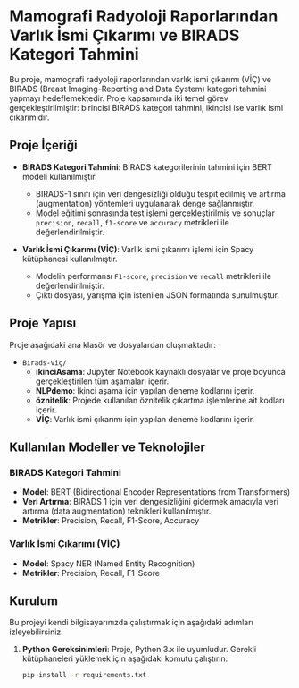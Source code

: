 # Mamografi Radyoloji Raporlarından Varlık İsmi Çıkarımı ve BIRADS Kategori Tahmini

Bu proje, mamografi radyoloji raporlarından varlık ismi çıkarımı (VİÇ) ve BIRADS (Breast Imaging-Reporting and Data System) kategori tahmini yapmayı hedeflemektedir. Proje kapsamında iki temel görev gerçekleştirilmiştir: birincisi BIRADS kategori tahmini, ikincisi ise varlık ismi çıkarımıdır.

## Proje İçeriği

- **BIRADS Kategori Tahmini**: BIRADS kategorilerinin tahmini için BERT modeli kullanılmıştır.
  - BIRADS-1 sınıfı için veri dengesizliği olduğu tespit edilmiş ve artırma (augmentation) yöntemleri uygulanarak denge sağlanmıştır.
  - Model eğitimi sonrasında test işlemi gerçekleştirilmiş ve sonuçlar `precision`, `recall`, `f1-score` ve `accuracy` metrikleri ile değerlendirilmiştir.
  
- **Varlık İsmi Çıkarımı (VİÇ)**: Varlık ismi çıkarımı işlemi için Spacy kütüphanesi kullanılmıştır.
  - Modelin performansı `F1-score`, `precision` ve `recall` metrikleri ile değerlendirilmiştir.
  - Çıktı dosyası, yarışma için istenilen JSON formatında sunulmuştur.

## Proje Yapısı

Proje aşağıdaki ana klasör ve dosyalardan oluşmaktadır:

- `Birads-viç/`
  - **ikinciAsama**: Jupyter Notebook kaynaklı dosyalar ve proje boyunca gerçekleştirilen tüm aşamaları içerir.
  - **NLPdemo**: İkinci aşama için yapılan deneme kodlarını içerir.
  - **öznitelik**: Projede kullanılan öznitelik çıkartma işlemlerine ait kodları içerir.
  - **VİÇ**: Varlık ismi çıkarımı için yapılan deneme kodlarını içerir.
  
## Kullanılan Modeller ve Teknolojiler

### BIRADS Kategori Tahmini
- **Model**: BERT (Bidirectional Encoder Representations from Transformers)
- **Veri Artırma**: BIRADS 1 için veri dengesizliğini gidermek amacıyla veri artırma (data augmentation) teknikleri kullanılmıştır.
- **Metrikler**: Precision, Recall, F1-Score, Accuracy

### Varlık İsmi Çıkarımı (VİÇ)
- **Model**: Spacy NER (Named Entity Recognition)
- **Metrikler**: Precision, Recall, F1-Score

## Kurulum

Bu projeyi kendi bilgisayarınızda çalıştırmak için aşağıdaki adımları izleyebilirsiniz.

1. **Python Gereksinimleri**: Proje, Python 3.x ile uyumludur. Gerekli kütüphaneleri yüklemek için aşağıdaki komutu çalıştırın:
   ```bash
   pip install -r requirements.txt
